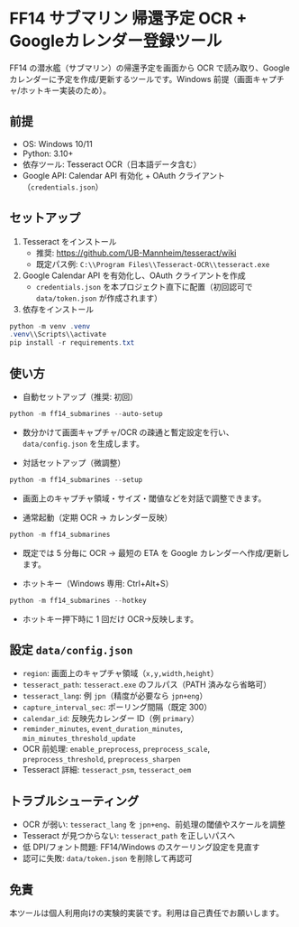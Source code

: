 # FF14 サブマリン 帰還予定 OCR + Googleカレンダー登録ツール

FF14 の潜水艦（サブマリン）の帰還予定を画面から OCR で読み取り、Google カレンダーに予定を作成/更新するツールです。Windows 前提（画面キャプチャ/ホットキー実装のため）。

## 前提
- OS: Windows 10/11
- Python: 3.10+
- 依存ツール: Tesseract OCR（日本語データ含む）
- Google API: Calendar API 有効化 + OAuth クライアント（`credentials.json`）

## セットアップ
1) Tesseract をインストール
   - 推奨: https://github.com/UB-Mannheim/tesseract/wiki
   - 既定パス例: `C:\\Program Files\\Tesseract-OCR\\tesseract.exe`
2) Google Calendar API を有効化し、OAuth クライアントを作成
   - `credentials.json` を本プロジェクト直下に配置（初回認可で `data/token.json` が作成されます）
3) 依存をインストール
```powershell
python -m venv .venv
.venv\\Scripts\\activate
pip install -r requirements.txt
```

## 使い方
- 自動セットアップ（推奨: 初回）
```powershell
python -m ff14_submarines --auto-setup
```
  - 数分かけて画面キャプチャ/OCR の疎通と暫定設定を行い、`data/config.json` を生成します。

- 対話セットアップ（微調整）
```powershell
python -m ff14_submarines --setup
```
  - 画面上のキャプチャ領域・サイズ・閾値などを対話で調整できます。

- 通常起動（定期 OCR → カレンダー反映）
```powershell
python -m ff14_submarines
```
  - 既定では 5 分毎に OCR → 最短の ETA を Google カレンダーへ作成/更新します。

- ホットキー（Windows 専用: Ctrl+Alt+S）
```powershell
python -m ff14_submarines --hotkey
```
  - ホットキー押下時に 1 回だけ OCR→反映します。

## 設定 `data/config.json`
- `region`: 画面上のキャプチャ領域（`x,y,width,height`）
- `tesseract_path`: `tesseract.exe` のフルパス（PATH 済みなら省略可）
- `tesseract_lang`: 例 `jpn`（精度が必要なら `jpn+eng`）
- `capture_interval_sec`: ポーリング間隔（既定 300）
- `calendar_id`: 反映先カレンダー ID（例 `primary`）
- `reminder_minutes`, `event_duration_minutes`, `min_minutes_threshold_update`
- OCR 前処理: `enable_preprocess`, `preprocess_scale`, `preprocess_threshold`, `preprocess_sharpen`
- Tesseract 詳細: `tesseract_psm`, `tesseract_oem`

## トラブルシューティング
- OCR が弱い: `tesseract_lang` を `jpn+eng`、前処理の閾値やスケールを調整
- Tesseract が見つからない: `tesseract_path` を正しいパスへ
- 低 DPI/フォント問題: FF14/Windows のスケーリング設定を見直す
- 認可に失敗: `data/token.json` を削除して再認可

## 免責
本ツールは個人利用向けの実験的実装です。利用は自己責任でお願いします。

